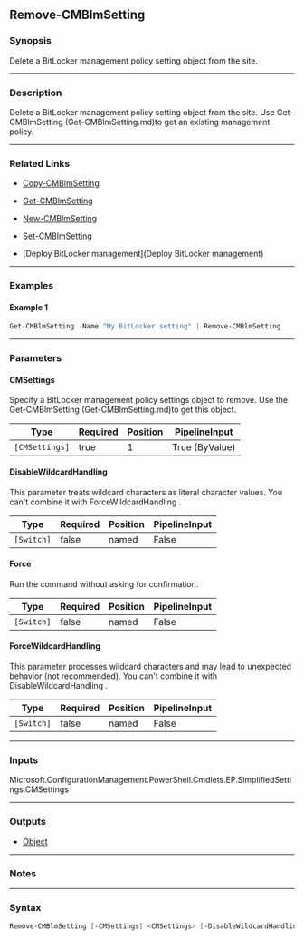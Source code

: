 Remove-CMBlmSetting
-------------------




### Synopsis
Delete a BitLocker management policy setting object from the site.



---


### Description

Delete a BitLocker management policy setting object from the site. Use Get-CMBlmSetting (Get-CMBlmSetting.md)to get an existing management policy.



---


### Related Links
* [Copy-CMBlmSetting](Copy-CMBlmSetting)



* [Get-CMBlmSetting](Get-CMBlmSetting)



* [New-CMBlmSetting](New-CMBlmSetting)



* [Set-CMBlmSetting](Set-CMBlmSetting)



* [Deploy BitLocker management](Deploy BitLocker management)





---


### Examples
#### Example 1
```PowerShell
Get-CMBlmSetting -Name "My BitLocker setting" | Remove-CMBlmSetting
```



---


### Parameters
#### **CMSettings**

Specify a BitLocker management policy settings object to remove. Use the Get-CMBlmSetting (Get-CMBlmSetting.md)to get this object.






|Type          |Required|Position|PipelineInput |
|--------------|--------|--------|--------------|
|`[CMSettings]`|true    |1       |True (ByValue)|



#### **DisableWildcardHandling**

This parameter treats wildcard characters as literal character values. You can't combine it with ForceWildcardHandling .






|Type      |Required|Position|PipelineInput|
|----------|--------|--------|-------------|
|`[Switch]`|false   |named   |False        |



#### **Force**

Run the command without asking for confirmation.






|Type      |Required|Position|PipelineInput|
|----------|--------|--------|-------------|
|`[Switch]`|false   |named   |False        |



#### **ForceWildcardHandling**

This parameter processes wildcard characters and may lead to unexpected behavior (not recommended). You can't combine it with DisableWildcardHandling .






|Type      |Required|Position|PipelineInput|
|----------|--------|--------|-------------|
|`[Switch]`|false   |named   |False        |





---


### Inputs
Microsoft.ConfigurationManagement.PowerShell.Cmdlets.EP.SimplifiedSettings.CMSettings





---


### Outputs
* [Object](https://learn.microsoft.com/en-us/dotnet/api/System.Object)






---


### Notes




---


### Syntax
```PowerShell
Remove-CMBlmSetting [-CMSettings] <CMSettings> [-DisableWildcardHandling] [-Force] [-ForceWildcardHandling] [<CommonParameters>]
```
